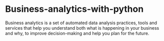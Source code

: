 # Business-analytics-with-python
Business analytics is a set of automated data analysis practices, tools and services that help you understand both what is happening in your business and why, to improve decision-making and help you plan for the future.
